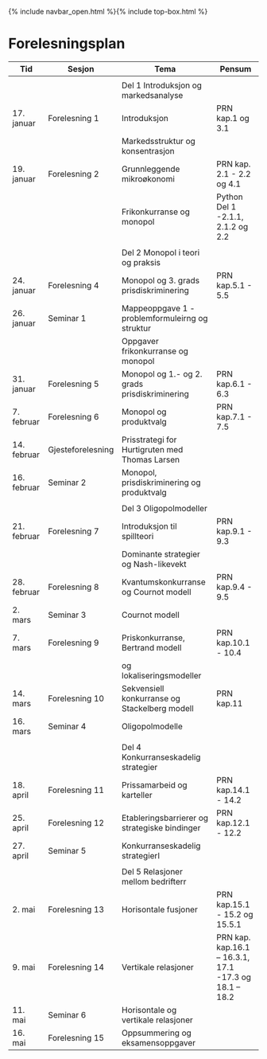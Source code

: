{% include navbar_open.html %}{% include top-box.html %}

# Forelesningsplan  



| Tid        | Sesjon       | Tema                   | Pensum         |
|------------|--------------|------------------------|----------------|
|   |    |   |   |
|            |  |Del 1 Introduksjon og markedsanalyse|    |
|17. januar  |Forelesning 1 |Introduksjon            |PRN kap.1 og 3.1
|            |              |Markedsstruktur og konsentrasjon              
|19. januar  |Forelesning 2 |Grunnleggende mikroøkonomi|PRN kap. 2.1 - 2.2 og 4.1|
|            |              |Frikonkurranse og monopol|Python Del 1 -2.1.1, 2.1.2 og 2.2|
|  |   |   |
|            |              |Del 2 Monopol i teori og praksis|    |
|24. januar  |Forelesning 4 |Monopol og 3. grads prisdiskriminering            |PRN kap.5.1 - 5.5|  
|26. januar  |Seminar 1 |Mappeoppgave 1 - problemformuleirng og struktur ||
|            |          | Oppgaver frikonkurranse og monopol|
|31. januar |Forelesning 5|Monopol og 1.- og 2. grads prisdiskriminering|PRN kap.6.1 - 6.3|    
|7. februar |Forelesning 6|Monopol og produktvalg|PRN kap.7.1 - 7.5|   
|14. februar |Gjesteforelesning |Prisstrategi for Hurtigruten med Thomas Larsen ||   
|16. februar |Seminar 2|Monopol, prisdiskriminering og produktvalg||   
|  |   |   |
|            |              |Del 3 Oligopolmodeller|    |
|21. februar|Forelesning 7 |Introduksjon til spillteori           |PRN kap.9.1 - 9.3|
|            |              |Dominante strategier og Nash-likevekt             
|28. februar  |Forelesning 8 |Kvantumskonkurranse og Cournot modell |PRN kap.9.4 - 9.5|
|2. mars |Seminar 3|Cournot modell||    
|7. mars |Forelesning 9|Priskonkurranse, Bertrand modell |PRN kap.10.1 - 10.4|   
|   |   |og lokaliseringsmodeller|
|14. mars |Forelesning 10 |Sekvensiell konkurranse og Stackelberg modell |PRN kap.11|   
|16. mars |Seminar 4|Oligopolmodelle|| 
|   |   |
|            |              |Del 4 Konkurranseskadelig strategier|    |
|18. april|Forelesning 11 |Prissamarbeid og karteller          |PRN kap.14.1 - 14.2|          
|25. april  |Forelesning 12 |Etableringsbarrierer og strategiske bindinger   |PRN kap.12.1 - 12.2|
|27. april |Seminar 5|Konkurranseskadelig strategierl||    
|   |   | 
|      |      |Del 5 Relasjoner mellom bedrifterr|    |
|2. mai|Forelesning 13 |Horisontale fusjoner          |PRN kap.15.1 - 15.2 og 15.5.1|          
|9. mai  |Forelesning 14 |Vertikale relasjoner |PRN kap. kap.16.1 – 16.3.1, 17.1 -17.3 og 18.1 – 18.2|
|11. mai |Seminar 6|Horisontale og vertikale relasjoner||    
|16. mai |Forelesning 15|Oppsummering og eksamensoppgaver ||   
